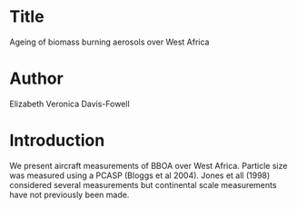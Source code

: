 # Title

Ageing of biomass burning aerosols over West Africa

# Author 
Elizabeth Veronica Davis-Fowell

# Introduction
We present aircraft measurements of BBOA over West Africa.
Particle size was measured using a PCASP (Bloggs et al 2004).
Jones et all (1998) considered several measurements but continental scale measurements have not previously been made.

